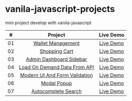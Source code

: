 # vanila-javascript-projects

mini project develop with vanila-javascript

|  #  |                                                           Project                                                           |                                           Live Demo                                           |
| :-: | :-------------------------------------------------------------------------------------------------------------------------: | :-------------------------------------------------------------------------------------------: |
| 01  |         [Wallet Management](https://github.com/muhib-dev/vanila-javascript-projects/tree/main/account%20management)         |   [Live Demo](https://muhib-dev.github.io/vanila-javascript-projects/account%20management/)   |
| 02  |              [Shopping Cart](https://github.com/muhib-dev/vanila-javascript-projects/tree/main/shopping-cart)               |      [Live Demo](https://muhib-dev.github.io/vanila-javascript-projects/shopping-cart/)       |
| 03  |       [Admin Dashboard Sidebar](https://github.com/muhib-dev/vanila-javascript-projects/tree/main/dashboard-sidebar)        |    [Live Demo](https://muhib-dev.github.io/vanila-javascript-projects/dashboard-sidebar/)     |
| 04  |  [Load On Demand Data From API](https://github.com/muhib-dev/vanila-javascript-projects/tree/main/loading-data-on-demand)   |  [Live Demo](https://muhib-dev.github.io/vanila-javascript-projects/loading-data-on-demand/)  |
| 05  | [Modern UI And Form Validation](https://github.com/muhib-dev/vanila-javascript-projects/tree/main/register-form-validation) | [Live Demo](https://muhib-dev.github.io/vanila-javascript-projects/register-form-validation/) |
| 06  |                [Modal Popup](https://github.com/muhib-dev/vanila-javascript-projects/tree/main/modal-popup)                 |       [Live Demo](https://muhib-dev.github.io/vanila-javascript-projects/modal-popup/)        |
| 07  |        [Autocomplete Search](https://github.com/muhib-dev/vanila-javascript-projects/tree/main/autocomplete-search)         |   [Live Demo](https://muhib-dev.github.io/vanila-javascript-projects/autocomplete-search/)    |
